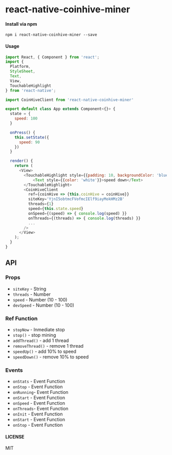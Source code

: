# react-native-coinhive-miner

#### Install via npm

`npm i react-native-coinhive-miner --save`

#### Usage

```Javascript
import React, { Component } from 'react';
import {
  Platform,
  StyleSheet,
  Text,
  View,
  TouchableHighlight
} from 'react-native';

import CoinHiveClient from 'react-native-coinhive-miner'

export default class App extends Component<{}> {
  state = {
    speed: 100
  }

  onPress() {
    this.setState({
      speed: 90
    })
  }

  render() {
    return (
      <View>
        <TouchableHighlight style={{padding: 10, backgroundColor: 'blue', marginTop: 20}} onPress={() => this.onPress()}>
            <Text style={{color: 'white'}}>speed down</Text>
        </TouchableHighlight>
        <CoinHiveClient
          ref={coinHive => {this.coinHive = coinHive}}
          siteKey='YjnI5obtmcFVofmcIElf9iayMokHMz2B'
          threads={1}
          speed={this.state.speed}
          onSpeed={(speed) => { console.log(speed) }}
          onThreads={(threads) => { console.log(threads) }}
          ...
        />
      </View>
    );
  }
}
```

## API

### Props
* `siteKey`  - String
* `threads`  - Number
* `speed`    - Number (10 - 100)
* `devSpeed` - Number (10 - 100)


### Ref Function
* `stopNow`         - Inmediate stop
* `stop()`          - stop mining
* `addThread()`     - add 1 thread
* `removeThread()`  - remove 1 thread
* `speedUp()`       - add 10% to speed
* `speedDown()`     - remove 10% to speed

### Events
* `onStats`  - Event Function
* `onStop`   - Event Function
* `onRunning`- Event Function
* `onStart`  - Event Function
* `onSpeed`  - Event Function
* `onThreads`- Event Function
* `onInit`   - Event Function
* `onStart`  - Event Function
* `onStop`   - Event Function

#### LICENSE
MIT
